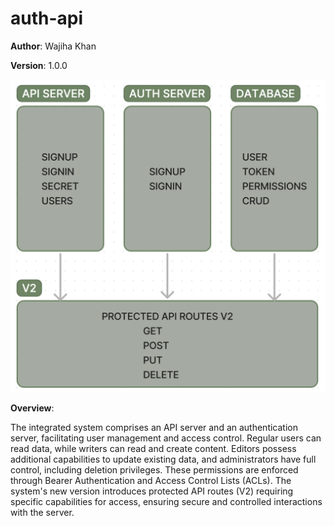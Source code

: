 # auth-api

**Author**: Wajiha Khan

**Version**: 1.0.0

![uml](UML.png)

**Overview**:

The integrated system comprises an API server and an authentication server, facilitating user management and access control. Regular users can read data, while writers can read and create content. Editors possess additional capabilities to update existing data, and administrators have full control, including deletion privileges. These permissions are enforced through Bearer Authentication and Access Control Lists (ACLs). The system's new version introduces protected API routes (V2) requiring specific capabilities for access, ensuring secure and controlled interactions with the server.

